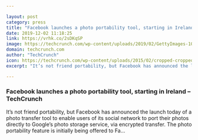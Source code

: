 ```yaml
---

layout: post
category: press
title: "Facebook launches a photo portability tool, starting in Ireland"
date: 2019-12-02 11:18:25
link: https://vrhk.co/2sDKqSP
image: https://techcrunch.com/wp-content/uploads/2019/02/GettyImages-1097534160.jpg?w=599
domain: techcrunch.com
author: "TechCrunch"
icon: https://techcrunch.com/wp-content/uploads/2015/02/cropped-cropped-favicon-gradient.png?w=180
excerpt: "It’s not friend portability, but Facebook has announced the launch today of a photo transfer tool to enable users of its social network to port their photos directly to Google’s photo storage service, via encrypted transfer. The photo portability feature is initially being offered to Fa…"

---
```


### Facebook launches a photo portability tool, starting in Ireland – TechCrunch

It’s not friend portability, but Facebook has announced the launch today of a photo transfer tool to enable users of its social network to port their photos directly to Google’s photo storage service, via encrypted transfer. The photo portability feature is initially being offered to Fa…